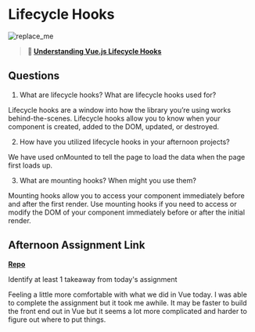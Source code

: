 # Lifecycle Hooks

![replace_me](https://codeworks.blob.core.windows.net/public/assets/img/illustrations/placeholder.svg)

> **📖 [Understanding Vue.js Lifecycle Hooks](https://codeworksacademy.com/fs-student-guide/resources/wk6/03-Vue-Lifecycle-Hooks)**

## Questions

1. What are lifecycle hooks? What are lifecycle hooks used for?

Lifecycle hooks are a window into how the library you’re using works behind-the-scenes. Lifecycle hooks allow you to know when your component is created, added to the DOM, updated, or destroyed.

2. How have you utilized lifecycle hooks in your afternoon projects?

We have used onMounted to tell the page to load the data when the page first loads up.

3. What are mounting hooks? When might you use them?

Mounting hooks allow you to access your component immediately before and after the first render. Use mounting hooks if you need to access or modify the DOM of your component immediately before or after the initial render.

## Afternoon Assignment Link

**[Repo](https://github.com/TimothyMcCormick/late-spring22-vueGregslist)**

Identify at least 1 takeaway from today's assignment

Feeling a little more comfortable with what we did in Vue today. I was able to complete the assignment but it took me awhile. It may be faster to build the front end out in Vue but it seems a lot more complicated and harder to figure out where to put things.